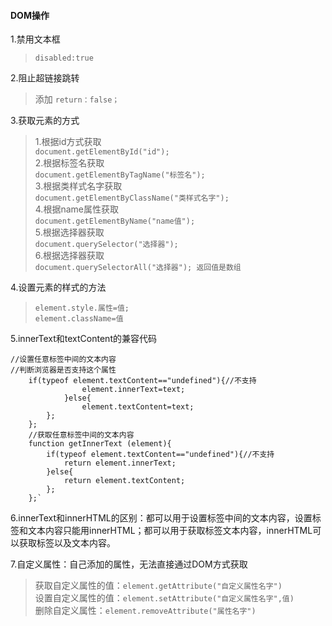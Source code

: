 #### DOM操作
1.禁用文本框
> `disabled:true`


2.阻止超链接跳转
> 添加 `return：false；`

3.获取元素的方式

>1.根据id方式获取<br/>
> `document.getElementById("id");`<br/>
> 2.根据标签名获取<br/>
> `document.getElementByTagName("标签名");`<br/>
> 3.根据类样式名字获取<br/>
> `document.getElementByClassName("类样式名字");`<br/>
> 4.根据name属性获取<br/>
> `document.getElementByName("name值");`<br/>
> 5.根据选择器获取<br/>
> `document.querySelector("选择器");`<br/>
> 6.根据选择器获取<br/>
> `document.querySelectorAll("选择器"); 返回值是数组`<br/>

4.设置元素的样式的方法
> `element.style.属性=值;`<br/>
> `element.className=值`

5.innerText和textContent的兼容代码

	//设置任意标签中间的文本内容
	//判断浏览器是否支持这个属性
		if(typeof element.textContent=="undefined"){//不支持
					element.innerText=text;
				}else{
					element.textContent=text;
			};
		};
		//获取任意标签中间的文本内容
		function getInnerText (element){
			if(typeof element.textContent=="undefined"){//不支持
				return element.innerText;
			}else{
				return element.textContent;
			};
		};`
		
6.innerText和innerHTML的区别：都可以用于设置标签中间的文本内容，设置标签和文本内容只能用innerHTML；都可以用于获取标签文本内容，innerHTML可以获取标签以及文本内容。


7.自定义属性：自己添加的属性，无法直接通过DOM方式获取
> 获取自定义属性的值：`element.getAttribute("自定义属性名字")`<br/>
> 设置自定义属性的值：`element.setAttribute("自定义属性名字",值)`<br/>
> 删除自定义属性：`element.removeAttribute("属性名字")`


   
